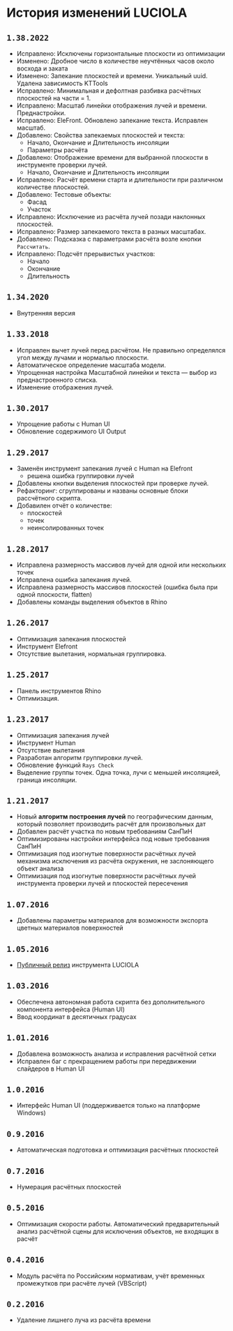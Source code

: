 # История изменений LUCIOLA

## `1.38.2022`

- Исправлено: Исключены горизонтальные плоскости из оптимизации
- Изменено: Дробное число в количестве неучтённых часов около восхода и заката
- Изменено: Запекание плоскостей и времени. Уникальный uuid. Удалена зависимость KTTools
- Исправлено: Минимальная и дефолтная разбивка расчётных плоскостей на части = 1.
- Исправлено: Масштаб линейки отображения лучей и времени. Преднастройки.
- Исправлено: EleFront. Обновлено запекание текста. Исправлен масштаб.
- Добавлено: Свойства запекаемых плоскостей и текста:
	- Начало, Окончание и Длительность инсоляции
	- Параметры расчёта
- Добавлено: Отображение времени для выбранной плоскости в инструменте проверки лучей.
	- Начало, Окончание и Длительность инсоляции
- Исправлено: Расчёт времени старта и длительности при различном количестве плоскостей.
- Добавлено: Тестовые объекты:
	- Фасад
	- Участок
- Исправлено: Исключение из расчёта лучей позади наклонных плоскостей.
- Исправлено: Размер запекаемого текста в разных масштабах.
- Добавлено: Подсказка с параметрами расчёта возле кнопки `Расcчитать`.
- Исправлено: Подсчёт прерывистых участков:
	- Начало
	- Окончание
	- Длительность


## `1.34.2020`

- Внутренняя версия


## `1.33.2018`

- Исправлен вычет лучей перед расчётом. Не правильно определялся угол между лучами и нормалью плоскости.
- Автоматическое определение масштаба модели.
- Упрощенная настройка Масштабной линейки и текста — выбор из преднастроенного списка.
- Изменение отображения лучей.


## `1.30.2017`

- Упрощение работы с Human UI
- Обновление содержимого UI Output


## `1.29.2017`

- Заменён инструмент запекания лучей с Human на Elefront
	- решена ошибка группировки лучей
- Добавлены кнопки выделения плоскостей при проверке лучей.
- Рефакторинг: сгруппированы и названы основные блоки рассчётного скрипта.
- Добавилен отчёт о количестве:
	- плоскостей
	- точек
	- неинсолированных точек


## `1.28.2017`

- Исправлена размерность массивов лучей для одной или нескольких точек
- Исправлена ошибка запекания лучей.
- Исправлена размерность массивов плоскостей (ошибка была при одной плоскости, flatten)
- Добавлены команды выделения объектов в Rhino


## `1.26.2017`

- Оптимизация запекания плоскостей
- Инструмент Elefront
- Отсутствие вылетания, нормальная группировка.


## `1.25.2017`

- Панель инструментов Rhino
- Оптимизация.


## `1.23.2017`

- Оптимизация запекания лучей
- Инструмент Human
- Отсутствие вылетания
- Разработан алгоритм группировки лучей.
- Обновление функций `Rays Check`
- Выделение группы точек. Одна точка, лучи с меньшей инсоляцией, граница инсоляции.


## `1.21.2017`
- Новый **алгоритм построения лучей** по географическим данным, который позволяет производить расчёт для произвольных дат
- Добавлен расчёт участка по новым требованиям СанПиН
- Оптимизированы настройки интерфейса под новые требования СанПиН
- Оптимизация под изогнутые поверхности расчётных лучей механизма исключения из расчёта окружения, не заслоняющего объект анализа
- Оптимизация под изогнутые поверхности расчётных лучей инструмента проверки лучей и плоскостей пересечения

## `1.07.2016`
- Добавлены параметры материалов для возможности экспорта цветных материалов поверхностей

## `1.05.2016`
- [Публичный релиз](https://www.borsh.pro/2016/09/14/luciola/) инструмента LUCIOLA

## `1.03.2016`
- Обеспечена автономная работа скрипта без дополнительного компонента интерфейса (Human UI)
- Ввод координат в десятичных градусах

## `1.01.2016`
- Добавлена возможность анализа и исправления расчётной сетки
- Исправлен баг с прекращением работы при передвижении слайдеров в Human UI

## `1.0.2016`
- Интерфейс Human UI (поддерживается только на платформе Windows)

## `0.9.2016`
- Автоматическая подготовка и оптимизация расчётных плоскостей

## `0.7.2016`
- Нумерация расчётных плоскостей

## `0.5.2016`
- Оптимизация скорости работы. Автоматический предварительный анализ расчётной сцены для исключения объектов, не входящих в расчёт

## `0.4.2016`
- Модуль расчёта по Российским нормативам, учёт временных промежутков при расчёте лучей (VBScript)

## `0.2.2016`
- Удаление лишнего луча из расчёта времени
